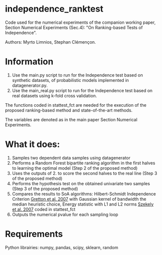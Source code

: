 # independence_ranktest

Code used for the numerical experiments of the companion working paper, Section Numerical Experiments (Sec.4):
   "On Ranking-based Tests of Independence". 
   
Authors: Myrto Limnios, Stephan Clémençon.
# Information

1. Use the main.py script to run for the Independence test based on synthetic datasets, of probabilistic models implemented in datagenerator.py.
2. Use the main_real.py script to run for the Independence test based on real datasets using k-fold cross validation.

The functions coded in stattest_fct are needed for the execution of the proposed ranking-based method and state-of-the-art methods.

The variables are denoted as in the main paper Section Numerical Experiments.

# What it does:
 1. Samples two dependent data samples using datagenerator
 2. Performs a Random Forest bipartite ranking algorithm in the first halves to learning the optimal model (Step 2 of the proposed method)
 3. Uses the outputs of 2. to score the second halves to the real line (Step 3 of the proposed method)
 4. Performs the hypothesis test on the obtained univariate two samples (Step 3 of the proposed method)
 5. Compares the results to SoA algorithms: Hilbert-Schmidt Independence Criterion [Gretton et al. 2007](https://papers.nips.cc/paper_files/paper/2007/hash/d5cfead94f5350c12c322b5b664544c1-Abstract.html) with Gaussian kernel of bandwidth the median heuristic choice,
               Energy statistic with L1 and L2 norms [Szekely et al. 2007](https://projecteuclid.org/journals/annals-of-statistics/volume-35/issue-6/Measuring-and-testing-dependence-by-correlation-of-distances/10.1214/009053607000000505.full) coded in stattest_fct
 6. Outputs the numerical pvalue for each sampling loop

# Requirements

Python librairies: numpy, pandas, scipy, sklearn, random 

